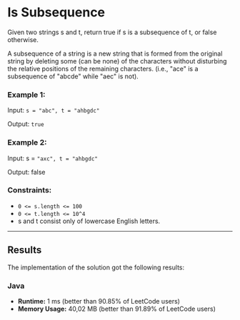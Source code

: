 # Is Subsequence

Given two strings s and t, return true if s is a subsequence of t, or false otherwise.

A subsequence of a string is a new string that is formed from the original string by deleting some (can be none) 
of the characters without disturbing the relative positions of the remaining characters. (i.e., "ace" is a subsequence 
of "abcde" while "aec" is not).


### Example 1:

Input: ``s = "abc", t = "ahbgdc"``

Output: ``true``

### Example 2:

Input: s = ``"axc", t = "ahbgdc"``

Output: false


### Constraints:

- ``0 <= s.length <= 100``
- ``0 <= t.length <= 10^4``
- s and t consist only of lowercase English letters.

***

## Results

The implementation of the solution got the following results:

### Java

- **Runtime:** 1 ms (better than 90.85% of LeetCode users)
- **Memory Usage:** 40,02 MB (better than 91.89% of LeetCode users)